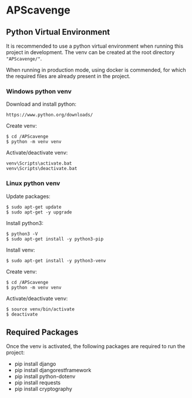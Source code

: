 # APScavenge

## Python Virtual Environment

It is recommended to use a python virtual environment when running this project in development. The venv can be created at the root directory ```"APScavenge/"```.

When running in production mode, using docker is commended, for which the required files are already present in the project.

### Windows python venv

Download and install python:
```
https://www.python.org/downloads/
```

Create venv:
```
$ cd /APScavenge
$ python -m venv venv
```

Activate/deactivate venv:
```
venv\Scripts\activate.bat
venv\Scripts\deactivate.bat
```

### Linux python venv

Update packages:
```
$ sudo apt-get update
$ sudo apt-get -y upgrade
```

Install python3:
```
$ python3 -V
$ sudo apt-get install -y python3-pip
```

Install venv:
```
$ sudo apt-get install -y python3-venv
```

Create venv:
```
$ cd /APScavenge
$ python -m venv venv
```

Activate/deactivate venv:
```
$ source venv/bin/activate
$ deactivate
```

## Required Packages

Once the venv is activated, the following packages are required to run the project:

- pip install django
- pip install djangorestframework
- pip install python-dotenv
- pip install requests
- pip install cryptography